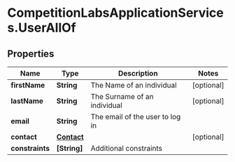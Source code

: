 # CompetitionLabsApplicationServices.UserAllOf

## Properties

Name | Type | Description | Notes
------------ | ------------- | ------------- | -------------
**firstName** | **String** | The Name of an individual | [optional] 
**lastName** | **String** | The Surname of an individual | [optional] 
**email** | **String** | The email of the user to log in | 
**contact** | [**Contact**](Contact.md) |  | [optional] 
**constraints** | **[String]** | Additional constraints | 


